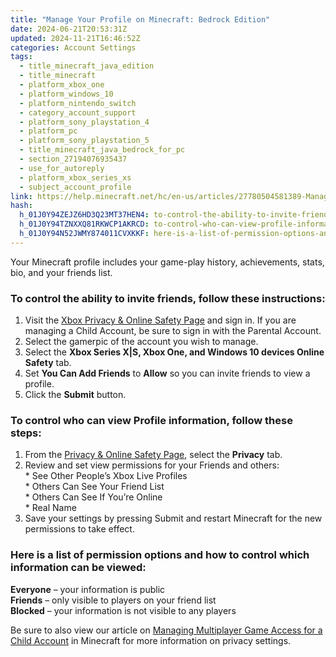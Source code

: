 ```yaml
---
title: "Manage Your Profile on Minecraft: Bedrock Edition"
date: 2024-06-21T20:53:31Z
updated: 2024-11-21T16:46:52Z
categories: Account Settings
tags:
  - title_minecraft_java_edition
  - title_minecraft
  - platform_xbox_one
  - platform_windows_10
  - platform_nintendo_switch
  - category_account_support
  - platform_sony_playstation_4
  - platform_pc
  - platform_sony_playstation_5
  - title_minecraft_java_bedrock_for_pc
  - section_27194076935437
  - use_for_autoreply
  - platform_xbox_series_xs
  - subject_account_profile
link: https://help.minecraft.net/hc/en-us/articles/27780504581389-Manage-Your-Profile-on-Minecraft-Bedrock-Edition
hash:
  h_01J0Y94ZEJZ6HD3Q23MT37HEN4: to-control-the-ability-to-invite-friends-follow-these-instructions
  h_01J0Y94TZNXXQ81RKWCP1AKRCD: to-control-who-can-view-profile-information-follow-these-steps
  h_01J0Y94N52JWMY874011CVXKKF: here-is-a-list-of-permission-options-and-how-to-control-which-information-can-be-viewed
---
```


Your Minecraft profile includes your game-play history, achievements, stats, bio, and your friends list.

### To control the ability to invite friends, follow these instructions:

1.  Visit the [Xbox Privacy & Online Safety Page](https://www.xbox.com/en-US/user/settings/privacy-and-safety/2535473438853044) and sign in. If you are managing a Child Account, be sure to sign in with the Parental Account.
2.  Select the gamerpic of the account you wish to manage.
3.  Select the **Xbox Series X\|S, Xbox One, and Windows 10 devices Online Safety** tab.
4.  Set **You Can Add Friends** to **Allow** so you can invite friends to view a profile.
5.  Click the **Submit** button.

###  To control who can view Profile information, follow these steps:

1.  From the [Privacy & Online Safety Page](https://www.xbox.com/en-US/user/settings/privacy-and-safety/2535473438853044), select the **Privacy** tab.
2.  Review and set view permissions for your Friends and others:  
    \* See Other People’s Xbox Live Profiles  
    \* Others Can See Your Friend List  
    \* Others Can See If You’re Online  
    \* Real Name
3.  Save your settings by pressing Submit and restart Minecraft for the new permissions to take effect.

### Here is a list of permission options and how to control which information can be viewed:

**Everyone** – your information is public  
**Friends** – only visible to players on your friend list  
**Blocked** – your information is not visible to any players

  
Be sure to also view our article on [Managing Multiplayer Game Access for a Child Account](./Managing-Multiplayer-Game-Access-for-a-Child-Account-in-Minecraft.md) in Minecraft for more information on privacy settings.
